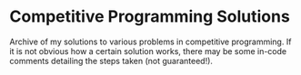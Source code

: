 # Competitive Programming Solutions
Archive of my solutions to various problems in competitive programming. If it is not obvious how a certain solution works, there may be some in-code comments detailing the steps taken (not guaranteed!).
